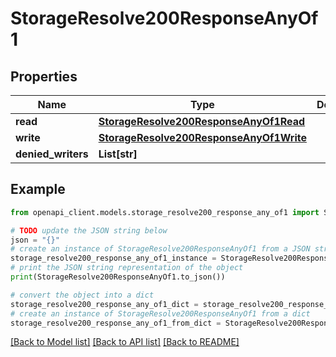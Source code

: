 # StorageResolve200ResponseAnyOf1


## Properties

Name | Type | Description | Notes
------------ | ------------- | ------------- | -------------
**read** | [**StorageResolve200ResponseAnyOf1Read**](StorageResolve200ResponseAnyOf1Read.md) |  | 
**write** | [**StorageResolve200ResponseAnyOf1Write**](StorageResolve200ResponseAnyOf1Write.md) |  | 
**denied_writers** | **List[str]** |  | [optional] 

## Example

```python
from openapi_client.models.storage_resolve200_response_any_of1 import StorageResolve200ResponseAnyOf1

# TODO update the JSON string below
json = "{}"
# create an instance of StorageResolve200ResponseAnyOf1 from a JSON string
storage_resolve200_response_any_of1_instance = StorageResolve200ResponseAnyOf1.from_json(json)
# print the JSON string representation of the object
print(StorageResolve200ResponseAnyOf1.to_json())

# convert the object into a dict
storage_resolve200_response_any_of1_dict = storage_resolve200_response_any_of1_instance.to_dict()
# create an instance of StorageResolve200ResponseAnyOf1 from a dict
storage_resolve200_response_any_of1_from_dict = StorageResolve200ResponseAnyOf1.from_dict(storage_resolve200_response_any_of1_dict)
```
[[Back to Model list]](../README.md#documentation-for-models) [[Back to API list]](../README.md#documentation-for-api-endpoints) [[Back to README]](../README.md)


